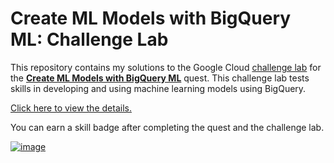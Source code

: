 # Create ML Models with BigQuery ML: Challenge Lab

This repository contains my solutions to the Google Cloud [challenge lab](https://google.qwiklabs.com/focuses/14294?parent=catalog) for the **[Create ML Models with BigQuery ML](https://google.qwiklabs.com/quests/146)** quest. This challenge lab tests skills in developing and using machine learning models using BigQuery.

[Click here to view the details.](Create-ML-Models-with-BigQuery-ML.ipynb)

You can earn a skill badge after completing the quest and the challenge lab.

[![image](https://user-images.githubusercontent.com/67256696/109415189-2d0ff880-79f2-11eb-929e-5c5d083e6570.png)](https://google.qwiklabs.com/public_profiles/c0a951c2-747f-4e4a-9520-3a67696131fb)

